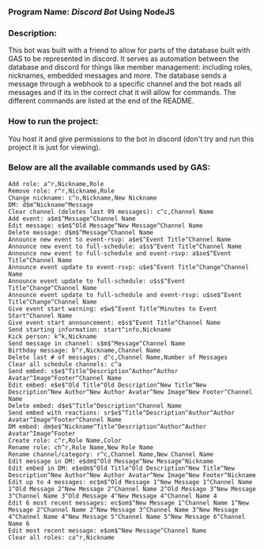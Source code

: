 ### Program Name: **_Discord Bot_ Using NodeJS**

### Description: 
This bot was built with a friend to allow for parts of the database built with GAS to be represented in discord. It serves as automation between the database and discord for things like member management: including roles, nicknames, embedded messages and more. The database sends a message through a webhook to a specific channel and the bot reads all messages and if its in the correct chat it will allow for commands. The different commands are listed at the end of the README.

### How to run the project:
You host it and give permissions to the bot in discord (don't try and run this project it is just for viewing).

### Below are all the available commands used by GAS:
```
Add role: a^r,Nickname,Role
Remove role: r^r,Nickname,Role
Change nickname: c^n,Nickname,New Nickname
DM: d$m^Nickname^Message
Clear channel (deletes last 99 messages): c^c,Channel Name
Add event: a$m$^Message^Channel Name
Edit message: e$m$^Old Message^New Message^Channel Name
Delete message: d$m$^Message^Channel Name
Announce new event to event-rsvp: a$e$^Event Title^Channel Name
Announce new event to full-schedule: a$s$^Event Title^Channel Name
Announce new event to full-schedule and event-rsvp: a$se$^Event Title^Channel Name
Announce event update to event-rsvp: u$e$^Event Title^Change^Channel Name
Announce event update to full-schedule: u$s$^Event Title^Change^Channel Name
Announce event update to full-schedule and event-rsvp: u$se$^Event Title^Change^Channel Name
Give event start warning: e$w$^Event Title^Minutes to Event Start^Channel Name
Give event start announcement: e$s$^Event Title^Channel Name
Send starting information: start^info,Nickname
Kick person: k^k,Nickname
Send message in channel: s$m$^Message^Channel Name
Birthday message: b^r,Nickname,Channel Name
Delete last # of messages: d^c,Channel Name,Number of Messages
Clear all schedule channels: c^a
Send embed: s$e$^Title^Description^Author^Author Avatar^Image^Footer^Channel Name
Edit embed: e$e$^Old Title^Old Description^New Title^New Description^New Author^New Author Avatar^New Image^New Footer^Channel Name
Delete embed: d$e$^Title^Description^Channel Name
Send embed with reactions: sr$e$^Title^Description^Author^Author Avatar^Image^Footer^Channel Name
DM embed: dm$e$^Nickname^Title^Description^Author^Author Avatar^Image^Footer
Create role: c^r,Role Name,Color
Rename role: ch^r,Role Name,New Role Name
Rename channel/category: r^c,Channel Name,New Channel Name
Edit message in DM: e$dm$^Old Message^New Message^Nickname
Edit embed in DM: e$edm$^Old Title^Old Description^New Title^New Description^New Author^New Author Avatar^New Image^New Footer^Nickname
Edit up to 4 messages: ec$m$^Old Message 1^New Message 1^Channel Name 1^Old Message 2^New Message 2^Channel Name 2^Old Message 3^New Message 3^Channel Name 3^Old Message 4^New Message 4^Channel Name 4
Edit 6 most recent messages: ec$om$^New Message 1^Channel Name 1^New Message 2^Channel Name 2^New Message 3^Channel Name 3^New Message 4^Channel Name 4^New Message 5^Channel Name 5^New Message 6^Channel Name 6
Edit most recent message: e$om$^New Message^Channel Name
Clear all roles: ca^r,Nickname
```